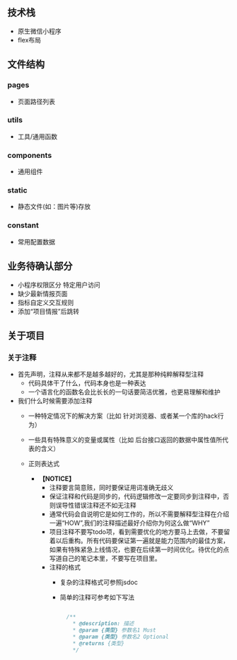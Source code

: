 ## 技术栈
* 原生微信小程序
* flex布局

## 文件结构

### pages
* 页面路径列表  

### utils
* 工具/通用函数   

### components
  * 通用组件 

### static
  * 静态文件(如：图片等)存放

### constant
  * 常用配置数据   

## 业务待确认部分
 * 小程序权限区分 特定用户访问
 * 缺少最新情报页面
 * 指标自定义交互规则
 * 添加“项目情报”后跳转

## 关于项目

### 关于注释
* 首先声明，注释从来都不是越多越好的，尤其是那种纯粹解释型注释
  * 代码具体干了什么，代码本身也是一种表达
  * 一个语言化的函数名会比长长的一句话要简洁优雅，也更易理解和维护
* 我们什么时候需要添加注释
  * 一种特定情况下的解决方案（比如 针对浏览器、或者某一个库的hack行为）
  * 一些具有特殊意义的变量或属性（比如 后台接口返回的数据中属性值所代表的含义）
  * 正则表达式

    * **【NOTICE】**
      * 注释要言简意赅，同时要保证用词准确无歧义
      * 保证注释和代码是同步的，代码逻辑修改一定要同步到注释中，否则误导性错误注释还不如无注释
      * 通常代码会自说明它是如何工作的，所以不需要解释型注释在介绍一遍“HOW”,我们的注释描述最好介绍你为何这么做“WHY”
      * 项目注释不要写todo项，看到需要优化的地方要马上去做，不要留着以后重构。所有代码要保证第一遍就是能力范围内的最佳方案，如果有特殊紧急上线情况，也要在后续第一时间优化。待优化的点写道自己的笔记本里，不要写在项目里。
      * 注释的格式
        * 复杂的注释格式可参照jsdoc
        * 简单的注释可参考如下写法
          
          ```js

            /**
              * @description: 描述
              * @param {类型} 参数名1 Must
              * @param {类型} 参数名2 Optional
              * @returns {类型}
              */

          ```